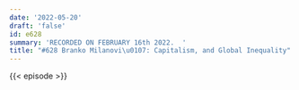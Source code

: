 ```yaml
---
date: '2022-05-20'
draft: 'false'
id: e628
summary: 'RECORDED ON FEBRUARY 16th 2022.  '
title: "#628 Branko Milanovi\u0107: Capitalism, and Global Inequality"
---
```

{{< episode >}}
